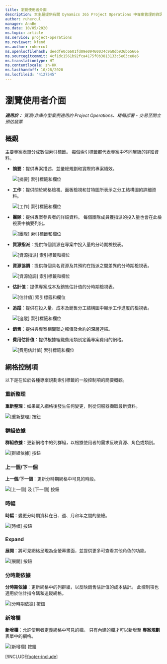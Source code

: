 ```yaml
---
title: 瀏覽使用者介面
description: 本主題提供有關 Dynamics 365 Project Operations 中專案管理的資訊。
author: ruhercul
manager: AnnBe
ms.date: 10/05/2020
ms.topic: article
ms.service: project-operations
ms.reviewer: kfend
ms.author: ruhercul
ms.openlocfilehash: deedfe0c6601fd09e09460034c9a0db936b6566e
ms.sourcegitcommit: 4cf1dc1561b92fca4175f0b3813133c5e63ce8e6
ms.translationtype: HT
ms.contentlocale: zh-HK
ms.lasthandoff: 10/28/2020
ms.locfileid: "4127545"
---
```

# <a name="navigating-the-user-interface"></a>瀏覽使用者介面

_**適用於：** 資源/非庫存型案例適用的 Project Operations、精簡部署 - 交易至開立預估發票_

## <a name="overview"></a>概觀

主要專案表單分成數個索引標籤。 每個索引標籤都代表專案中不同層級的詳細資料。

- **摘要**：提供專案描述，並彙總規劃和實際的專案績效。

    ![[摘要] 索引標籤和欄位](media/navigation7.png)

- **工作**：提供關於網格檢視、面板檢視和甘特圖所表示之分工結構圖的詳細資料。

    ![[工作] 索引標籤和欄位](media/navigation8.png)

- **團隊**：提供專案參與者的詳細資料。 每個團隊成員獲指派的投入量也會在此檢視表中摘要列出。

    ![[團隊] 索引標籤和欄位](media/navigation9.png)

- **資源指派**：提供每個資源在專案中投入量的分時期檢視表。

    ![[資源指派] 索引標籤和欄位](media/navigation10.png)

- **資源協調**：提供每個具名資源及其預約在指派之間差異的分時期檢視表。

    ![[資源協調] 索引標籤和欄位](media/navigation11.png)

- **估計值**：提供專案成本及銷售估計值的分時期檢視表。

    ![[估計值] 索引標籤和欄位](media/navigation12.png)

- **追蹤**：提供在投入量、成本及銷售分工結構圖中顯示工作進度的檢視表。

    ![[追蹤] 索引標籤和欄位](media/navigation13.png)

- **銷售**：提供與專案相關聯之報價及合約的深層連結。

- **費用估計值**：提供根據組織費用類別定義專案費用的網格。

    ![[費用估計值] 索引標籤和欄位](media/navigation14.png)

## <a name="grid-controls"></a>網格控制項

以下是在位於各種專案規劃索引標籤的一般控制項的簡要概觀。

### <a name="refresh"></a>重新整理​

**重新整理**：如果載入網格後發生任何變更，則從伺服器擷取最新資料。

![[重新整理] 按鈕](media/navigation7.png)

### <a name="group-by"></a>群組依據

**群組依據**：更新網格中的列群組，以根據使用者的需求反映資源、角色或類別。

![[群組依據] 按鈕](media/navigation6.png)

### <a name="previousnext"></a>上一個/下一個

**上一個**/**下一個**：更新分時期網格中可見的時段。

![[上一個] 及 [下一個] 按鈕](media/navigation2.png)

### <a name="timescale"></a>時幅

**時幅**：變更分時期資料在日、週、月和年之間的彙總。

![[時幅] 按鈕](media/navigation3.png)

### <a name="expand"></a>Expand

**展開**：將可見網格呈現為全螢幕畫面，並提供更多可查看其他角色的功能。

![[展開] 按鈕](media/navigation4.png)

### <a name="time-phase-by"></a>分時期依據

**分時期依據**：更新網格中的列群組，以反映銷售估計值的成本估計。 此控制項也適用於估計指令碼和追蹤網格。

![[分時期依據] 按鈕](media/navigation0.png)

### <a name="add-column"></a>新增欄

**新增欄**：允許使用者定義網格中可見的欄。 只有內建的欄才可以新增至 **專案規劃** 表單中的網格。

![[新增欄] 按鈕](media/navigation5.png)


[!INCLUDE[footer-include](../includes/footer-banner.md)]